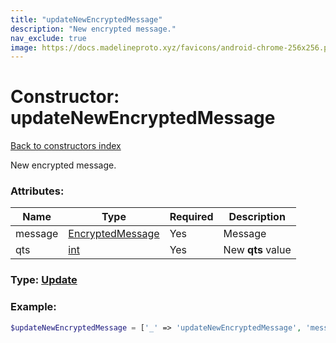 ```yaml
---
title: "updateNewEncryptedMessage"
description: "New encrypted message."
nav_exclude: true
image: https://docs.madelineproto.xyz/favicons/android-chrome-256x256.png
---
```

# Constructor: updateNewEncryptedMessage  
[Back to constructors index](/API_docs/constructors/index.html)



New encrypted message.

### Attributes:

| Name     |    Type       | Required | Description |
|----------|---------------|----------|-------------|
|message|[EncryptedMessage](/API_docs/types/EncryptedMessage.html) | Yes|Message|
|qts|[int](/API_docs/types/int.html) | Yes|New **qts** value|



### Type: [Update](/API_docs/types/Update.html)


### Example:

```php
$updateNewEncryptedMessage = ['_' => 'updateNewEncryptedMessage', 'message' => EncryptedMessage, 'qts' => int];
```  
